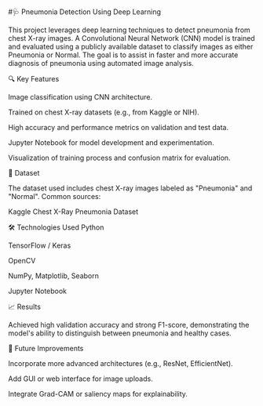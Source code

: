 #🩺 Pneumonia Detection Using Deep Learning


This project leverages deep learning techniques to detect pneumonia from chest X-ray images. A Convolutional Neural Network (CNN) model is trained and evaluated using a publicly available dataset to classify images as either Pneumonia or Normal. The goal is to assist in faster and more accurate diagnosis of pneumonia using automated image analysis.


🔍 Key Features


Image classification using CNN architecture.

Trained on chest X-ray datasets (e.g., from Kaggle or NIH).

High accuracy and performance metrics on validation and test data.

Jupyter Notebook for model development and experimentation.

Visualization of training process and confusion matrix for evaluation.


📂 Dataset


The dataset used includes chest X-ray images labeled as "Pneumonia" and "Normal". Common sources:

Kaggle Chest X-Ray Pneumonia Dataset

🛠️ Technologies Used
Python

TensorFlow / Keras

OpenCV

NumPy, Matplotlib, Seaborn

Jupyter Notebook


📈 Results


Achieved high validation accuracy and strong F1-score, demonstrating the model's ability to distinguish between pneumonia and healthy cases.

📌 Future Improvements


Incorporate more advanced architectures (e.g., ResNet, EfficientNet).

Add GUI or web interface for image uploads.

Integrate Grad-CAM or saliency maps for explainability.
